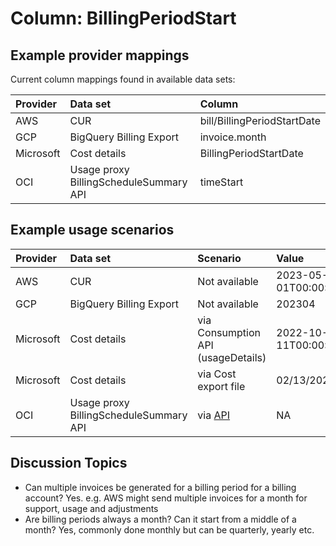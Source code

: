 # Column: BillingPeriodStart

## Example provider mappings

Current column mappings found in available data sets:

| Provider  | Data set                 | Column                      |
|:----------|:-------------------------|:----------------------------|
| AWS       | CUR                      | bill/BillingPeriodStartDate |
| GCP       | BigQuery Billing Export  | invoice.month               |
| Microsoft | Cost details             | BillingPeriodStartDate      |
| OCI       | Usage proxy BillingScheduleSummary API | timeStart |

## Example usage scenarios

| Provider  | Data set                | Scenario                           | Value                    |
|:----------|:------------------------|:-----------------------------------|:-------------------------|
| AWS       | CUR                     | Not available                      | 2023-05-01T00:00:00.000Z |
| GCP       | BigQuery Billing Export | Not available                      | 202304                   |
| Microsoft | Cost details            | via Consumption API (usageDetails) | 2022-10-11T00:00:00Z     |
| Microsoft | Cost details            | via Cost export file               | 02/13/2023               |
| OCI       | Usage proxy BillingScheduleSummary API            | via [API](https://docs.oracle.com/en-us/iaas/api/#/en/usage-proxy/20190111/BillingScheduleSummary/)               | NA        |

## Discussion Topics

* Can multiple invoices be generated for a billing period for a billing account? Yes. e.g. AWS might send multiple invoices for a month for support, usage and adjustments
* Are billing periods always a month? Can it start from a middle of a month? Yes, commonly done monthly but can be quarterly, yearly etc.
